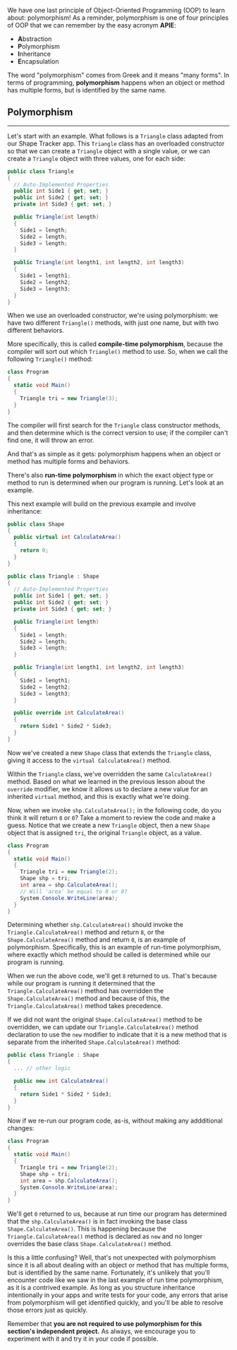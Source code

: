 We have one last principle of Object-Oriented Programming (OOP) to learn about: polymorphism! As a reminder, polymorphism is one of four principles of OOP that we can remember by the easy acronym **APIE**: 

* **A**bstraction
* **P**olymorphism
* **I**nheritance
* **E**ncapsulation

The word "polymorphism" comes from Greek and it means "many forms". In terms of programming, **polymorphism** happens when an object or method has multiple forms, but is identified by the same name.

## Polymorphism
---

Let's start with an example. What follows is a `Triangle` class adapted from our Shape Tracker app. This `Triangle` class has an overloaded constructor so that we can create a `Triangle` object with a single value, or we can create a `Triangle` object with three values, one for each side:

```csharp
public class Triangle
{
  // Auto-Implemented Properties
  public int Side1 { get; set; }
  public int Side2 { get; set; }
  private int Side3 { get; set; }

  public Triangle(int length)
  {
    Side1 = length;
    Side2 = length;
    Side3 = length;
  }

  public Triangle(int length1, int length2, int length3)
  {
    Side1 = length1;
    Side2 = length2;
    Side3 = length3;
  }
}
```

When we use an overloaded constructor, we're using polymorphism: we have two different `Triangle()` methods, with just one name, but with two different behaviors. 

More specifically, this is called **compile-time polymorphism**, because the compiler will sort out which `Triangle()` method to use. So, when we call the following `Triangle()` method:

```csharp
class Program
{
  static void Main()
  {
    Triangle tri = new Triangle(3);
  }
}
```

The compiler will first search for the `Triangle` class constructor methods, and then determine which is the correct version to use; if the compiler can't find one, it will throw an error. 

And that's as simple as it gets: polymorphism happens when an object or method has multiple forms and behaviors.

There's also **run-time polymorphism** in which the exact object type or method to run is determined when our program is running. Let's look at an example.

This next example will build on the previous example and involve inheritance:

```csharp
public class Shape
{
  public virtual int CalculateArea()
  {
    return 0;
  }
}

public class Triangle : Shape
{
  // Auto-Implemented Properties
  public int Side1 { get; set; }
  public int Side2 { get; set; }
  private int Side3 { get; set; }

  public Triangle(int length)
  {
    Side1 = length;
    Side2 = length;
    Side3 = length;
  }

  public Triangle(int length1, int length2, int length3)
  {
    Side1 = length1;
    Side2 = length2;
    Side3 = length3;
  }

  public override int CalculateArea()
  {
    return Side1 * Side2 * Side3;
  }
}
```

Now we've created a new `Shape` class that extends the `Triangle` class, giving it access to the `virtual CalculateArea()` method. 

Within the `Triangle` class, we've overridden the same `CalculateArea()` method. Based on what we learned in the previous lesson about the `override` modifier, we know it allows us to declare a new value for an inherited `virtual` method, and this is exactly what we're doing.

Now, when we invoke `shp.CalculateArea();` in the following code, do you think it will return `8` or `0`? Take a moment to review the code and make a guess. Notice that we create a new `Triangle` object, then a new `Shape` object that is assigned `tri`, the original `Triangle` object, as a value.

```csharp
class Program
{
  static void Main()
  {
    Triangle tri = new Triangle(2);
    Shape shp = tri;
    int area = shp.CalculateArea();
    // Will 'area' be equal to 8 or 0?
    System.Console.WriteLine(area);
  }
}
```

Determining whether `shp.CalculateArea()` should invoke the `Triangle.CalculateArea()` method and return `8`, or the `Shape.CalculateArea()` method and return `0`, is an example of polymorphism. Specifically, this is an example of run-time polymorphism, where exactly which method should be called is determined while our program is running. 

When we run the above code, we'll get `8` returned to us. That's because while our program is running it determined that the `Triangle.CalculateArea()` method has overridden the `Shape.CalculateArea()` method and because of this, the `Triangle.CalculateArea()` method takes precedence. 

If we did not want the original `Shape.CalculateArea()` method to be overridden, we can update our `Triangle.CalculateArea()` method declaration to use the `new` modifier to indicate that it is a new method that is separate from the inherited `Shape.CalculateArea()` method:

```csharp
public class Triangle : Shape
{
  ... // other logic

  public new int CalculateArea()
  {
    return Side1 * Side2 * Side3;
  }
}
```

Now if we re-run our program code, as-is, without making any addditional changes:

```csharp
class Program
{
  static void Main()
  {
    Triangle tri = new Triangle(2);
    Shape shp = tri;
    int area = shp.CalculateArea();
    System.Console.WriteLine(area);
  }
}
```

We'll get `0` returned to us, because at run time our program has determined that the `shp.CalculateArea()` is in fact invoking the base class `Shape.CalculateArea()`. This is happening because the `Triangle.CalculateArea()` method is declared as `new` and no longer overrides the base class `Shape.CalculateArea()` method.

Is this a little confusing? Well, that's not unexpected with polymorphism since it is all about dealing with an object or method that has multiple forms, but is identified by the same name. Fortunately, it's unlikely that you'll encounter code like we saw in the last example of run time polymorphism, as it is a contrived example. As long as you structure inheritance intentionally in your apps and write tests for your code, any errors that arise from polymorphism will get identified quickly, and you'll be able to resolve those errors just as quickly. 

Remember that **you are not required to use polymorphism for this section's independent project.** As always, we encourage you to experiment with it and try it in your code if possible.
